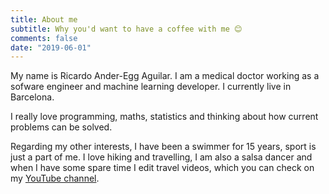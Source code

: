 ```yaml
---
title: About me
subtitle: Why you'd want to have a coffee with me 😊
comments: false
date: "2019-06-01"
---
```


My name is Ricardo Ander-Egg Aguilar. I am a medical doctor working as 
a sofware engineer and machine learning developer. I currently live in Barcelona.

I really love programming, maths, statistics and thinking about how current
problems can be solved.

Regarding my other interests, I have been a swimmer for 15 years, sport is just
a part of me. I love hiking and travelling, I am also a salsa dancer and when I
have some spare time I edit travel videos, which you can check on my [YouTube
channel](https://www.youtube.com/channel/UCTFsATphcCIZ14BZanJ_tMA).


